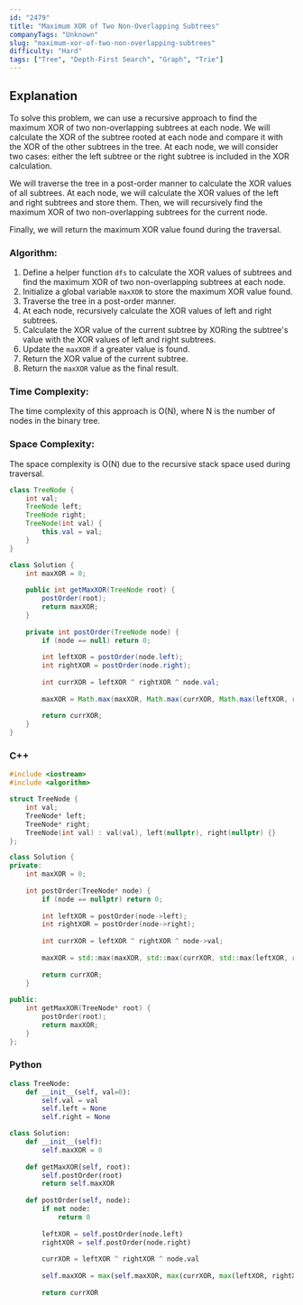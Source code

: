 ```yaml
---
id: "2479"
title: "Maximum XOR of Two Non-Overlapping Subtrees"
companyTags: "Unknown"
slug: "maximum-xor-of-two-non-overlapping-subtrees"
difficulty: "Hard"
tags: ["Tree", "Depth-First Search", "Graph", "Trie"]
---
```


## Explanation
To solve this problem, we can use a recursive approach to find the maximum XOR of two non-overlapping subtrees at each node. We will calculate the XOR of the subtree rooted at each node and compare it with the XOR of the other subtrees in the tree. At each node, we will consider two cases: either the left subtree or the right subtree is included in the XOR calculation.

We will traverse the tree in a post-order manner to calculate the XOR values of all subtrees. At each node, we will calculate the XOR values of the left and right subtrees and store them. Then, we will recursively find the maximum XOR of two non-overlapping subtrees for the current node.

Finally, we will return the maximum XOR value found during the traversal.

### Algorithm:
1. Define a helper function `dfs` to calculate the XOR values of subtrees and find the maximum XOR of two non-overlapping subtrees at each node.
2. Initialize a global variable `maxXOR` to store the maximum XOR value found.
3. Traverse the tree in a post-order manner.
4. At each node, recursively calculate the XOR values of left and right subtrees.
5. Calculate the XOR value of the current subtree by XORing the subtree's value with the XOR values of left and right subtrees.
6. Update the `maxXOR` if a greater value is found.
7. Return the XOR value of the current subtree.
8. Return the `maxXOR` value as the final result.

### Time Complexity:
The time complexity of this approach is O(N), where N is the number of nodes in the binary tree.

### Space Complexity:
The space complexity is O(N) due to the recursive stack space used during traversal.
```java
class TreeNode {
    int val;
    TreeNode left;
    TreeNode right;
    TreeNode(int val) {
        this.val = val;
    }
}

class Solution {
    int maxXOR = 0;
    
    public int getMaxXOR(TreeNode root) {
        postOrder(root);
        return maxXOR;
    }
    
    private int postOrder(TreeNode node) {
        if (node == null) return 0;
        
        int leftXOR = postOrder(node.left);
        int rightXOR = postOrder(node.right);
        
        int currXOR = leftXOR ^ rightXOR ^ node.val;
        
        maxXOR = Math.max(maxXOR, Math.max(currXOR, Math.max(leftXOR, rightXOR)));
        
        return currXOR;
    }
}
```

### C++
```cpp
#include <iostream>
#include <algorithm>

struct TreeNode {
    int val;
    TreeNode* left;
    TreeNode* right;
    TreeNode(int val) : val(val), left(nullptr), right(nullptr) {}
};

class Solution {
private:
    int maxXOR = 0;
    
    int postOrder(TreeNode* node) {
        if (node == nullptr) return 0;
        
        int leftXOR = postOrder(node->left);
        int rightXOR = postOrder(node->right);
        
        int currXOR = leftXOR ^ rightXOR ^ node->val;
        
        maxXOR = std::max(maxXOR, std::max(currXOR, std::max(leftXOR, rightXOR)));
        
        return currXOR;
    }
    
public:
    int getMaxXOR(TreeNode* root) {
        postOrder(root);
        return maxXOR;
    }
};
```

### Python
```python
class TreeNode:
    def __init__(self, val=0):
        self.val = val
        self.left = None
        self.right = None

class Solution:
    def __init__(self):
        self.maxXOR = 0
    
    def getMaxXOR(self, root):
        self.postOrder(root)
        return self.maxXOR
    
    def postOrder(self, node):
        if not node:
            return 0
        
        leftXOR = self.postOrder(node.left)
        rightXOR = self.postOrder(node.right)
        
        currXOR = leftXOR ^ rightXOR ^ node.val
        
        self.maxXOR = max(self.maxXOR, max(currXOR, max(leftXOR, rightXOR)))
        
        return currXOR
```